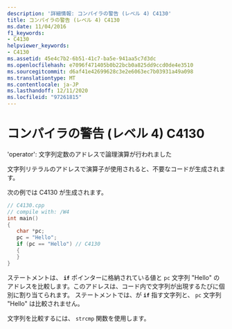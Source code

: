 ```yaml
---
description: '詳細情報: コンパイラの警告 (レベル 4) C4130'
title: コンパイラの警告 (レベル 4) C4130
ms.date: 11/04/2016
f1_keywords:
- C4130
helpviewer_keywords:
- C4130
ms.assetid: 45e4c7b2-6b51-41c7-ba5e-941aa5c7d3dc
ms.openlocfilehash: e7096f471405b0b22bcb0a825dd9ccd0de4e3510
ms.sourcegitcommit: d6af41e42699628c3e2e6063ec7b03931a49a098
ms.translationtype: MT
ms.contentlocale: ja-JP
ms.lasthandoff: 12/11/2020
ms.locfileid: "97261815"
---
```

# <a name="compiler-warning-level-4-c4130"></a>コンパイラの警告 (レベル 4) C4130

'operator': 文字列定数のアドレスで論理演算が行われました

文字列リテラルのアドレスで演算子が使用されると、不要なコードが生成されます。

次の例では C4130 が生成されます。

```cpp
// C4130.cpp
// compile with: /W4
int main()
{
   char *pc;
   pc = "Hello";
   if (pc == "Hello") // C4130
   {
   }
}
```

ステートメントは、 **`if`** ポインターに格納されている値と `pc` 文字列 "Hello" のアドレスを比較します。このアドレスは、コード内で文字列が出現するたびに個別に割り当てられます。 ステートメントでは、が **`if`** 指す文字列と、 `pc` 文字列 "Hello" は比較されません。

文字列を比較するには、 `strcmp` 関数を使用します。
